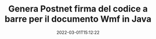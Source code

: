 ---
############################# Static ############################
layout: "auto-gen-signature"
date: 2022-03-01T15:12:22
draft: false
operation: Sign
signaturetype: Barcode
codetype: Postnet
fileformat: Wmf
productName: Java
lang: it
productCode: java
otherformats: pdf doc docx docm dot dotm dotx odt ott rtf xls xlsx xlsm xlsb csv ods ots xltx xltm ppt pptx pps ppsx odp otp potx potm pptm ppsm png jpg bmp gif tiff svg webp wmf
breadcrumb: Put  Barcode signature on Wmf for Java

############################# Head ############################
head_title: "eSign Wmf documento con codice a barre Postnet in Java"
head_description: "Crea Postnet Firma codice a barre e inseriscilo nel documento Wmf con Java utilizzando un paio di righe di codice. Utilizza l'API per la firma dei documenti di GroupDocs per firmare vari formati di file."

############################# Header ############################
title: "Genera Postnet firma del codice a barre per il documento Wmf in Java"
description: "Firma elettronicamente i tuoi documenti aziendali Wmf con il codice a barre Postnet. Genera la firma del codice a barre in modo rapido e semplice con poche righe di codice per impostare le opzioni di firma."
bg_image: "https://cms.admin.containerize.com/templates/aspose/App_Themes/V3/images/bg/header1.png"
bg_overlay: false
button:
    enable: true

############################# SubMenu ############################
submenu:
    enable: true

    left:
        img_alt: "GroupDocs.Signature for Java"
        image: "https://cms.admin.containerize.com/templates/groupdocs/images/product-logos/90x90-noborder/groupdocs-signature-java.png"
        product: "GroupDocs.Signature"
        platform: "Java"



############################# About ############################
about:
    enable: true
    title: "Informazioni su GroupDocs.Signature for Java API delle firme di codici a barre."
    content: |
        [GroupDocs.Signature for Java](https://products.groupdocs.com/signature/java/) è un'API semplice e veloce per gestire la firma elettronica dei documenti digitali utilizzando tipi di codici a barre come UPCA, UPCE, EAN13, EAN14, Code39, Code39Extended, Code128, Codabar, Postnet, ISBN , ITF14 e molti altri. I clienti possono creare facilmente codici a barre fornendo il testo richiesto e inserirli in PDF, documenti Microsoft Office Words, cartelle di lavoro Microsoft Office Excel, presentazioni MS PowerPoint, file Adobe Photoshop e vari formati di immagine. I codici a barre inseriti nei documenti possono essere aggiornati, ricercati, verificati, eliminati o visualizzati in anteprima. Inoltre, è supportata la personalizzazione dei codici a barre.
    

############################# Steps ############################
steps:
    enable: true
    title_left: "Passaggi per firmare Wmf con Barcode in Java"
    content_left: |
        [GroupDocs.Signature for Java](https://products.groupdocs.com/signature/java/) offre la possibilità di firmare documenti Wmf con firme Barcode in modo rapido e semplice.
        
        * Crea un'istanza della classe Signature che fornisce il file Wmf che dovrebbe firmare come percorso o flusso di memoria
        * Crea un'istanza della classe SignOptions e imposta tutti i dati richiesti.
        * Richiama il metodo Signature.Sign() passando il file di output Wmf o il flusso di memoria

    title_right: " Requisiti di sistema"
    content_right: |
        GroupDocs.Signature for Java sono supportati su tutte le principali piattaforme e sistemi operativi. Prima di eseguire il codice seguente, assicurati di avere i seguenti prerequisiti installati sul tuo sistema.

        * Sistemi operativi: Microsoft Windows, Linux, MacOS
        * Ambienti di sviluppo: NetBeans, Intellij IDEA, Eclipse, etc.
        * Java runtime: J2SE 6.0 and above
        * Ricevi l'ultimo GroupDocs.Signature for Java da [Maven](https://repository.groupdocs.com/webapp/#/artifacts/browse/tree/General/repo/com/groupdocs/groupdocs-signature)
         
    code: |
        ```java    
                
        // Set up input Wmf file
        String filePath = "input.wmf";
        // Set up output file
        String outputFilePath = "output.wmf";

        // Instantiate Signature for input file
        Signature signature = new Signature(filePath);

        // create barcode option with predefined barcode text
        BarcodeSignOptions options = new BarcodeSignOptions("John Smith");

        // setup Barcode encoding type
        options.setEncodeType(BarcodeTypes.Postnet);

        // set signature position
        options.setLeft(50);
        options.setTop(50);
        options.setWidth(200);
        options.setHeight(50);

        // sign Wmf document
        SignResult result = signature.sign(outputFilePath, options);

        ```

############################# Demos ############################
demos:
    enable: true
    title: "Firma di documenti Wmf con Barcode Demo live"
    content: |
       Firma subito il file Wmf con varie firme visitando il sito web [GroupDocs.Signature App](https://products.groupdocs.app/signature/family). Demo online gratuita ti aspetta.

        
############################# About Formats ############################
about_formats:
    enable: true
    format:
        # format loop
        - icon: "fas fa-barcode"
          title: "About Postnet Barcode"
          content: |
            POSTNET (Postal Numeric Encoding Technique) è una simbologia di codici a barre utilizzata dal servizio postale degli Stati Uniti per aiutare a dirigere la posta.
          characterset: |
             Cifre numeriche (0-9).
          textcapacity: |
             Fino a 11 caratteri.
          image: |
             iVBORw0KGgoAAAANSUhEUgAAACcAAAAjCAYAAAAXMhMjAAAAAXNSR0IArs4c6QAAAARnQU1BAACxjwv8YQUAAAAJcEhZcwAADsMAAA7DAcdvqGQAAACeSURBVFhH7c7BCkMxEELR/P9Pp1LoRrCXpi4Cbw5kIRKZtS82x52a407Ncae+HrfWer8Pyr+i/3NcQv/nuIT+z3EJ/X/Ocf9mlxuhsXZ2uREaa2eXG6Gxdna5ERprZ5cbobF2drkRGmtnlxuhsXZ2uREaa2eXG6Gxdna5ERprZ5cbobF2drkRGmtnlxuhsXZ2ubnAHHdqjjt18XF7vwDevzbHqsQWPwAAAABJRU5ErkJggg==

          link: ""

############################# More Formats ############################
more_formats:
    enable: true
    title: "Altre firme Barcode supportate per Java"
    content: |
        "Puoi anche firmare Wmf con altri tipi di firma. Si prega di consultare l'elenco di seguito."
    format: 
        
       
back_to_top:
    enable: true
---